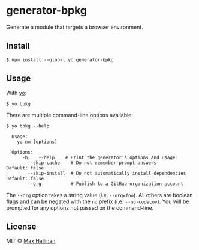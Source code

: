 # generator-bpkg

Generate a module that targets a browser environment.


## Install

```
$ npm install --global yo generator-bpkg
```


## Usage

With [yo](https://github.com/yeoman/yo):

```
$ yo bpkg
```

There are multiple command-line options available:

```
$ yo bpkg --help

  Usage:
    yo nm [options]

  Options:
	  -h,   --help    # Print the generator's options and usage
		--skip-cache    # Do not remember prompt answers             Default: false
		--skip-install  # Do not automatically install dependencies  Default: false
		--org           # Publish to a GitHub organization account
```

The `--org` option takes a string value (i.e. `--org=foo`). All others are boolean
flags and can be negated with the `no` prefix (i.e. `--no-codecov`). You will be
prompted for any options not passed on the command-line.


## License

MIT © [Max Hallinan](https://github.com/maxhallinan)
